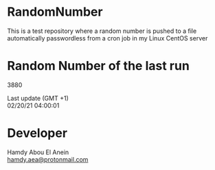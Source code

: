 # RandomNumber    
This is a test repository where a random number is pushed to a file automatically passwordless from a cron job in my Linux CentOS server    
# Random Number of the last run   
3880
      
Last update (GMT +1)    
02/20/21 04:00:01
# Developer    
Hamdy Abou El Anein   
hamdy.aea@protonmail.com
